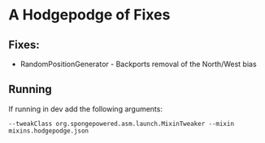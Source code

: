 # A Hodgepodge of Fixes

## Fixes:
* RandomPositionGenerator - Backports removal of the North/West bias


## Running


If running in dev add the following arguments: 
```
--tweakClass org.spongepowered.asm.launch.MixinTweaker --mixin mixins.hodgepodge.json
```